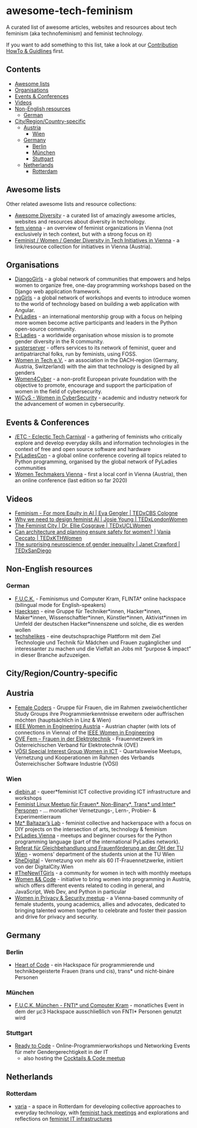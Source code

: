 # awesome-tech-feminism

A curated list of awesome articles, websites and resources about tech feminism (aka technofeminism) and feminist technology.

If you want to add something to this list, take a look at our [Contribution HowTo & Guidlines](./CONTRIBUTING.md) first.

## Contents

- [Awesome lists](#awesome-lists)
- [Organisations](#organisations)
- [Events & Conferences](#events--conferences)
- [Videos](#videos)
- [Non-English resources](#non-english-resources)
  - [German](#german)
- [City/Region/Country-specific](#cityregioncountry-specific)
  - [Austria](#austria)
    - [Wien](#wien)
  - [Germany](#germany)
    - [Berlin](#berlin)
    - [München](#münchen)
    - [Stuttgart](#stuttgart)
  - [Netherlands](#netherlands)
    - [Rotterdam](#rotterdam)

## Awesome lists

Other related awesome lists and resource collections:

- [Awesome Diversity](https://github.com/folkswhocode/awesome-diversity) - a curated list of amazingly awesome articles, websites and resources about diversity in technology.
- [fem vienna](https://femvienna.wordpress.com/) - an overview of feminist organizations in Vienna (not exclusively in tech context, but with a strong focus on it)
- [Feminist / Women / Gender Diversity in Tech Initiatives in Vienna](https://hackmd.io/@jackie/FeministTechVienna) - a link/resource collection for initiatives in Vienna (Austria).

## Organisations

- [DjangoGirls](https://djangogirls.org) - a global network of communities that empowers and helps women to organize free, one-day programming workshops based on the Django web application framework.
- [ngGirls](https://www.ng-girls.org/) - a global network of workshops and events to introduce women to the world of technology based on building a web application with Angular.
- [PyLadies](https://pyladies.com/) - an international mentorship group with a focus on helping more women become active participants and leaders in the Python open-source community.
- [R-Ladies](https://rladies.org) - a worldwide organisation whose mission is to promote gender diversity in the R community.
- [systerserver](https://systerserver.net/) - offers services to its network of feminist, queer and antipatriarchal folks, run by feminists, using FOSS.
- [Women in Tech e.V.](https://www.womenintechev.de/) - an association in the DACH-region (Germany, Austria, Switzerland) with the aim that technology is designed by all genders
- [Women4Cyber](https://women4cyber.eu/) - a non-profit European private foundation with the objective to promote, encourage and support the participation of women in the field of cybersecurity.
- [WiCyS - Women in CyberSecurity](https://www.wicys.org) - academic and industry network for the advancement of women in cybersecurity.

## Events & Conferences

- [/ETC - Eclectic Tech Carnival](https://eclectictechcarnival.org/) - a gathering of feminists who critically explore and develop everyday skills and information technologies in the context of free and open source software and hardware
- [PyLadiesCon](http://conference.pyladies.com/) - a global online conference covering all topics related to Python programming, organised by the global network of PyLadies communities
- [Women Techmakers Vienna](https://www.womentechmakers.at/) - first a local conf in Vienna (Austria), then an online conference (last edition so far 2020)

## Videos
- [Feminism - For more Equity in AI | Eva Gengler | TEDxCBS Cologne](https://www.youtube.com/watch?v=CxcCwvut50A)
- [Why we need to design feminist AI | Josie Young | TEDxLondonWomen](https://www.youtube.com/watch?v=E-O3LaSEcVw)
- [The Feminist City | Dr. Ellie Cosgrave | TEDxUCLWomen](https://www.youtube.com/watch?v=rNkB7afesco)
- [Can architecture and planning ensure safety for women? | Vania Ceccato | TEDxKTHWomen](https://www.youtube.com/watch?v=L8oEZ16vFzk)
- [The surprising neuroscience of gender inequality | Janet Crawford | TEDxSanDiego](https://www.youtube.com/watch?v=eCknUJJc3qU)

## Non-English resources

### German

- [F.U.C.K.](https://fuck-the.systems/) - Feminismus und Computer Kram, FLINTA\* online hackspace (bilingual mode for English-speakers)
- [Haecksen](https://www.haecksen.org) - eine Gruppe für Techniker\*innen, Hacker\*innen, Maker\*innen, Wissenschaftler\*innen, Künstler\*innen, Aktivist\*innen im Umfeld der deutschen Hacker\*innenszene und solche, die es werden wollen
- [techshelikes](https://techshelikes.co) - eine deutschsprachige Plattform mit dem Ziel Technologie und Technik für Mädchen und Frauen zugänglicher und interessanter zu machen und die Vielfalt an Jobs mit “purpose & impact” in dieser Branche aufzuzeigen.

## City/Region/Country-specific

## Austria

- [Female Coders](https://female-coders.at/) - Gruppe für Frauen, die im Rahmen zweiwöchentlicher Study Groups ihre Programmierkenntnisse erweitern oder auffrischen möchten (hauptsächlich in Linz & Wien)
- [IEEE Women in Engineering Austria](https://www.facebook.com/groups/IEEEWIEAustria/) - Austrian chapter (with lots of connections in Vienna) of the [IEEE Women in Engineering](https://www.ieee.org/membership/women/index.html)
- [OVE Fem – Frauen in der Elektrotechnik](https://www.ove.at/ove-network/ove-fem) - Frauennetzwerk im Österreichischen Verband für Elektrotechnik (OVE)
- [VÖSI Special Interest Group Women in ICT](https://www.voesi.or.at/aktiv/special-interest-group-womeninict/) - Quartalsweise Meetups, Vernetzung und Kooperationen im Rahmen des Verbands Österreichischer Software Industrie (VÖSI)

### Wien

- [diebin.at](https://diebin.at) - queer\*feminist ICT collective providing ICT infrastructure and workshops
- [Feminist Linux Meetup für Frauen*, Non-Binary*, Trans* und Inter* Personen](https://feminist-linux.diebin.at/) - … monatlicher Vernetzungs-, Lern-, Probier- & Experimentierraum
- [Mz\* Baltazar’s Lab](http://www.mzbaltazarslaboratory.org/) - feminist collective and hackerspace with a focus on DIY projects on the intersection of arts, technology & feminism
- [PyLadies Vienna](https://pyladies.at/) - meetups and beginner courses for the Python programming language (part of the international PyLadies network).
- [Referat für Gleichbehandlung und Frauenförderung an der ÖH der TU Wien](https://htu.at/gleich) - womens' department of the students union at the TU Wien
- [SheDigital](https://www.shedigital.at/) - Vernetzung von mehr als 60 IT-Frauennetzwerke, initiiert von der DigitalCity.Wien
- [#TheNewITGirls](https://thenewitgirls.com/) - a community for women in tech with monthly meetups
- [Women && Code](https://womenandcode.org/) - initiative to bring women into programming in Austria, which offers different events related to coding in general, and JavaScript, Web Dev, and Python in particular
- [Women in Privacy & Security meetup](https://www.meetup.com/SecWomenVienna/) - a Vienna-based community of female students,
  young academics, allies and advocates, dedicated to bringing talented women together to celebrate and foster their passion
  and drive for privacy and security.

## Germany

### Berlin

- [Heart of Code](http://heartofcode.org/) - ein Hackspace für programmierende und technikbegeisterte Frauen (trans und cis), trans\* und nicht-binäre Personen

### München

- [F.U.C.K. München - FNTI\* und Computer Kram](https://wiki.muc.ccc.de/fuck-muc/) - monatliches Event in dem der µc3 Hackspace ausschließlich von FNTI\* Personen genutzt wird

### Stuttgart

- [Ready to Code](https://readytocode.org) - Online-Programmierworkshops und Networking Events für mehr Gendergerechtigkeit in der IT
  - also hosting the [Cocktails & Code meetup](https://www.meetup.com/de-DE/Cocktails-Code/)

## Netherlands

### Rotterdam

- [varia](https://varia.zone) - a space in Rotterdam for developing collective approaches to everyday technology,
  with [feminist hack meetings](https://varia.zone/en/category/feminist-hack-meetings.html) and explorations
  and reflections on [feminist IT infrastructures](https://vvvvvvaria.org/en/peripheral-centers-feminist-servers.html)
